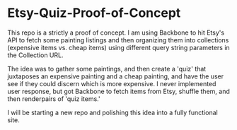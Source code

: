 Etsy-Quiz-Proof-of-Concept
==============

This repo is a strictly a proof of concept. I am using Backbone to hit Etsy's API to fetch some painting listings and then organizing them into collections (expensive items vs. cheap items) using different query string parameters in the Collection URL. 

The idea was to gather some paintings, and then create a 'quiz' that juxtaposes an expensive painting and a cheap painting, and have the user see if they could discern which is more expensive. I never implemented user response, but got Backbone to fetch items from Etsy, shuffle them, and then renderpairs of 'quiz items.'

I will be starting a new repo and polishing this idea into a fully functional site.
